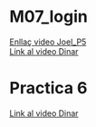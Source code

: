 # M07_login
[Enllaç video Joel_P5](https://drive.google.com/drive/folders/1qOJTGEUv4BoyGL-2RuhUcvqJPY0NNL3K?usp=sharing)<br />
[Link al video Dinar](https://drive.google.com/file/d/1MIQsgX_Hqpft1GMKzKgvLF-J8W8euhHO/view?usp=sharing)
# Practica 6
[Link al video Dinar](https://drive.google.com/file/d/13QVKmXNN1C0ru3PO_6CANZuHhd_pKLVZ/view?usp=sharing)<br />